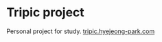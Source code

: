 # Tripic project

Personal project for study.
[tripic.hyejeong-park.com](http://tripic.hyejeong-park.com/)
